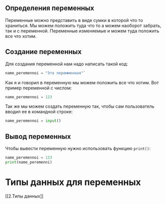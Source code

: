 ## Определения переменных
Переменные можно представить в виде сумки в которой что то храниться.  Мы можем положить туда что то а можем наоборот забрать, так и с переменной. Переменные изменяемые и можем туда положить все что хотим.

## Создание переменных 
Для создания переменной нам надо написать такой код:
```python
name_peremennoi = "Это перемменная"`
``` 
Как я и говорил в переменную мы можем положить все что хотим. Вот пример переменной с числом:
```python
name_peremennoi = 123
```
Так же мы можем создать переменную так, чтобы сам пользователь вводил ее в командной строке:
```python
name_peremennoi = input()
```

## Вывод переменных 
Чтобы вывести переменную нужно использовать функцию `print()`:
```python
name_peremennoi = 123
print(name_peremenni)
```

# Типы данных для переменных
[[2.Типы данных]]
